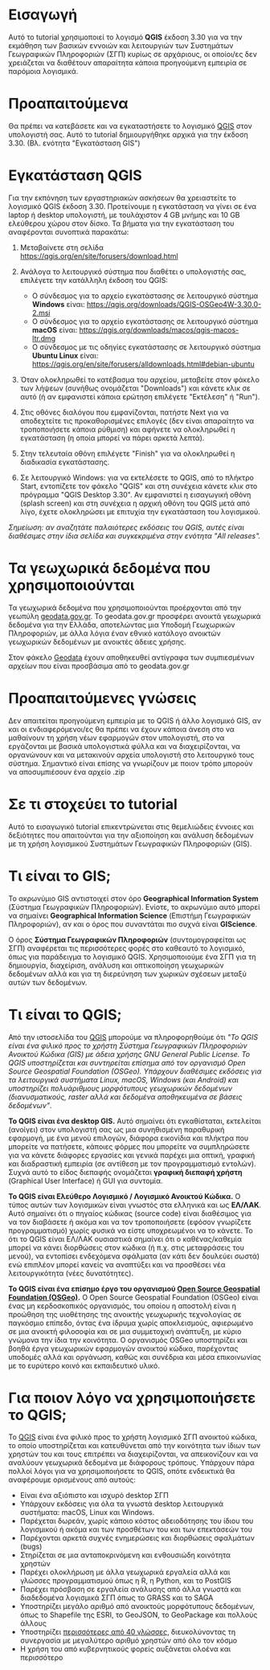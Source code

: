 # Εισαγωγή
Αυτό το tutorial χρησιμοποιεί το λογισμό **QGIS** έκδοση 3.30 για να την εκμάθηση των βασικών εννοιών και λειτουργιών των Συστημάτων Γεωγραφικών Πληροφοριών (ΣΓΠ) κυρίως σε αρχάριους, οι οποίοι/ες δεν χρειάζεται να διαθέτουν απαραίτητα κάποια προηγούμενη εμπειρία σε παρόμοια λογισμικά.

# Προαπαιτούμενα
Θα πρέπει να κατεβάσετε και να εγκαταστήσετε το λογισμικό [QGIS](https://qgis.org) στον υπολογιστή σας. Αυτό το tutorial δημιουργήθηκε αρχικά για την έκδοση 3.30. (Βλ. ενότητα "Εγκατάσταση GIS")

# Εγκατάσταση QGIS

Για την εκπόνηση των εργαστηριακών ασκήσεων θα χρειαστείτε το λογισμικό QGIS έκδοση 3.30. Προτείνουμε η εγκατάσταση να γίνει σε ένα laptop ή desktop υπολογιστή, με τουλάχιστον 4 GB μνήμης και 10 GB ελεύθερου χώρου στον δίσκο. Τα βήματα για την εγκατάσταση του αναφέρονται συνοπτικά παρακάτω:

1. Μεταβαίνετε στη σελίδα https://qgis.org/en/site/forusers/download.html

2. Ανάλογα το λειτουργικό σύστημα που διαθέτει ο υπολογιστής σας, επιλέγετε την κατάλληλη έκδοση του QGIS:
    - Ο σύνδεσμος για το αρχείο εγκατάστασης σε λειτουργικό σύστημα **Windows** είναι: https://qgis.org/downloads/QGIS-OSGeo4W-3.30.0-2.msi 
    - Ο σύνδεσμος για το αρχείο εγκατάστασης σε λειτουργικό σύστημα **macOS** είναι: https://qgis.org/downloads/macos/qgis-macos-ltr.dmg 
    - Ο σύνδεσμος με τις οδηγίες εγκατάστασης σε λειτουργικό σύστημα **Ubuntu Linux** είναι: https://qgis.org/en/site/forusers/alldownloads.html#debian-ubuntu 

3. Όταν ολοκληρωθεί το κατέβασμα του αρχείου, μεταβείτε στον φάκελο των λήψεων (συνήθως ονομάζεται "Downloads") και κάνετε κλικ σε αυτό (ή αν εμφανιστεί κάποια ερώτηση επιλέγετε "Εκτέλεση" ή "Run").

4. Στις οθόνες διαλόγου που εμφανίζονται, πατήστε Next για να αποδεχτείτε τις προκαθορισμένες επιλογές (δεν είναι απαραίτητο να τροποποιήσετε κάποια ρύθμιση) και αφήνετε να ολοκληρωθεί η εγκατάσταση (η οποία μπορεί να πάρει αρκετά λεπτά).

5. Στην τελευταία οθόνη επιλέγετε "Finish" για να ολοκληρωθεί η διαδικασία εγκατάστασης.

6. Σε λειτουργικό Windows: για να εκτελέσετε το QGIS, από το πλήκτρο Start, εντοπίζετε τον φάκελο "QGIS" και στη συνέχεια κάνετε κλικ στο πρόγραμμα "QGIS Desktop 3.30". Αν εμφανιστεί η εισαγωγική οθόνη (splash screen) και στη συνέχεια η αρχική οθόνη του QGIS μετά από λίγο, έχετε ολοκληρώσει με επιτυχία την εγκατάσταση του λογισμικού.

*Σημείωση: αν αναζητάτε παλαιότερες εκδόσεις του QGIS, αυτές είναι διαθέσιμες στην ίδια σελίδα και συγκεκριμένα στην ενότητα "All releases".*

# Τα γεωχωρικά δεδομένα που χρησιμοποιούνται

Τα γεωχωρικά δεδομένα που χρησιμοποιούνται προέρχονται από την γεωπύλη [geodata.gov.gr](https://geodata.gov.gr). To geodata.gov.gr προσφέρει ανοικτά γεωχωρικά δεδομένα για την Ελλάδα, αποτελώντας μια Υποδομή Γεωχωρικών Πληροφοριών, με άλλα λόγια έναν εθνικό κατάλογο ανοικτών γεωχωρικών δεδομένων με ανοικτές άδειες χρήσης.

Στον φάκελο [Geodata](Geodata) έχουν αποθηκευθεί αντίγραφα των συμπιεσμένων αρχείων που είναι προσβάσιμα από το geodata.gov.gr

# Προαπαιτούμενες γνώσεις

Δεν απαιτείται προηγούμενη εμπειρία με το QGIS ή άλλο λογισμικό GIS, αν και οι ενδιαφερόμενοι/ες θα πρέπει να έχουν κάποια άνεση στο να μαθαίνουν τη χρήση νέων εφαρμογών στον υπολογιστή, στο να εργάζονται με βασικά υπολογιστικά φύλλα και να διαχειρίζονται, να οργανώνουν και να μετακινούν αρχεία υπολογιστή στο λειτουργικό τους σύστημα. Σημαντικό είναι επίσης να γνωρίζουν με ποιον τρόπο μπορούν να αποσυμπιέσουν ένα αρχείο .zip

# Σε τι στοχεύει το tutorial

Αυτό το εισαγωγικό tutorial επικεντρώνεται στις θεμελιώδεις έννοιες και δεξιότητες που απαιτούνται για την αξιοποίηση και ανάλυση δεδομένων με τη χρήση λογισμικού Συστημάτων Γεωγραφικών Πληροφοριών (GIS).

# Τι είναι το GIS;

Το ακρωνύμιο GIS αντιστοιχεί στον όρο **Geographical Information System** (Σύστημα Γεωγραφικών Πληροφοριών). Ενίοτε, το ακρωνύμιο αυτό μπορεί να σημαίνει **Geographical Information Science** (Επιστήμη Γεωγραφικών Πληροφοριών), αν και ο όρος που συναντάται πιο συχνά είναι **GIScience**.

O όρος **Σύστημα Γεωγραφικών Πληροφοριών** (συντομογραφείται ως ΣΓΠ) αναφέρεται τις περισσότερες φορές στο καθεαυτό το λογισμικό, όπως για παράδειγμα το λογισμικό QGIS.  Χρησιμοποιούμε ένα ΣΓΠ για τη δημιουργία, διαχείριση, ανάλυση και οπτικοποίηση γεωχωρικών δεδομένων αλλά και για τη διερεύνηση των χωρικών σχέσεων μεταξύ αυτών των δεδομένων.

# Τι είναι το QGIS;
Από την ιστοσελίδα του [QGIS](https://qgis.org) μπορούμε να πληροφορηθούμε ότι *"Το QGIS είναι ένα φιλικό προς το χρήστη Σύστημα Γεωγραφικών Πληροφοριών Ανοικτού Κώδικα (GIS) με άδεια χρήσης GNU General Public License. Το QGIS υποστηρίζεται και συντηρείται επίσημα από τον οργανισμό Open Source Geospatial Foundation (OSGeo). Υπάρχουν διαθέσιμες εκδόσεις για τα λειτουργικά συστήματα Linux, macOS, Windows (και Android) και υποστηρίζει πολυάριθμους μορφότυπους γεωχωρικών δεδομένων (διανυσματικούς, raster αλλά και δεδομένα αποθηκευμένα σε βάσεις δεδομένων"*.

**Το QGIS είναι ένα desktop GIS.** Αυτό σημαίνει ότι εγκαθίσταται, εκτελείται (ανοίγει) στον υπολογιστή σας ως μια  συνηθισμένη παραθυρική εφαρμογή, με ένα μενού επιλογών, διάφορα εικονίδια και πλήκτρα που μπορείτε να πατήσετε, κάποιες φόρμες που μπορείτε να συμπληρώσετε για να κάνετε διάφορες εργασίες και γενικά παρέχει μια οπτική, γραφική και διαδραστική εμπειρία (σε αντίθεση με τον προγραμματισμό εντολών). Συχνά αυτό το είδος διεπαφής ονομάζεται **γραφική διεπαφή χρήστη** (Graphical User Interface) ή GUI για συντομία.

**Το QGIS είναι Ελεύθερο Λογισμικό / Λογισμικό Ανοικτού Κώδικα.** Ο τύπος αυτών των λογισμικών είναι γνωστός στα ελληνικά και ως **ΕΛ/ΛΑΚ**. Αυτό σημαίνει ότι ο πηγαίος κώδικας (source code) είναι διαθέσιμος για να τον διαβάσετε ή ακόμα και να τον τροποποιήσετε (εφόσον γνωρίζετε προγραμματισμό) χωρίς φυσικά να είστε υποχρεωμένοι να το κάνετε. Το ότι το QGIS είναι ΕΛ/ΛΑΚ ουσιαστικά σημαίνει ότι ο καθένας/καθεμία μπορεί να κάνει διορθώσεις στον κώδικα (ή π.χ. στις μεταφράσεις του μενού), να εντοπίσει ενδεχόμενα σφάλματα (αν κάτι δεν δουλεύει σωστά) ενώ επιπλέον μπορεί κανείς να αναπτύξει και να προσθέσει νέα λειτουργικότητα (νέες δυνατότητες). 

**Το QGIS είναι ένα επίσημο έργο του οργανισμού [Open Source Geospatial Foundation (OSGeo)](https://www.osgeo.org/).** Ο Open Source Geospatial Foundation (OSGeo) είναι ένας μη κερδοσκοπικός οργανισμός, του οποίου η αποστολή είναι η προώθηση της υιοθέτησης της ανοικτής γεωχωρικής τεχνολογίας σε παγκόσμιο επίπεδο, όντας ένα ίδρυμα χωρίς αποκλεισμούς, αφιερωμένο σε μια ανοικτή φιλοσοφία και σε μια συμμετοχική ανάπτυξη, με κύριο γνώμονα την ίδια την κοινότητα. Ο οργανισμός OSGeo υποστηρίζει και βοηθά έργα γεωχωρικών εφαρμογών ανοικτού κώδικα, παρέχοντας υποδομές αλλά και οργάνωση, καθώς και συνέδρια και μέσα επικοινωνίας με το ευρύτερο κοινό και εκπαιδευτικό υλικό.

# Για ποιον λόγο να χρησιμοποιήσετε το QGIS;

Το [QGIS](https://www.qgis.org) είναι ένα φιλικό προς το χρήστη λογισμικό ΣΓΠ ανοικτού κώδικα, το οποίο υποστηρίζεται και κατευθύνεται από την κοινότητα των ίδιων των χρηστών του και τους επιτρέπει να διαχειρίζονται, να απεικονίζουν και να αναλύουν γεωχωρικά δεδομένα με διάφορους τρόπους. Υπάρχουν πάρα πολλοί λόγοι για να χρησιμοποιήσετε το QGIS, οπότε ενδεικτικά θα αναφέρουμε ορισμένους από αυτούς: 

- Είναι ένα αξιόπιστο και ισχυρό desktop ΣΓΠ
- Υπάρχουν εκδόσεις για όλα τα γνωστά desktop λειτουργικά συστήματα: macOS, Linux και Windows.
- Παρέχεται δωρεάν, χωρίς κάποιο κόστος αδειοδότησης του ίδιου του λογισμικού ή ακόμα και των προσθέτων του και των επεκτάσεών του
- Παρέχονται αρκετά συχνές ενημερώσεις και διορθώσεις σφαλμάτων (bugs)
- Στηρίζεται σε μια ανταποκρινόμενη και ενθουσιώδη κοινότητα χρηστών
- Παρέχει ολοκλήρωση με άλλα γεωχωρικά εργαλεία αλλά και γλώσσες προγραμματισμού όπως η R, η Python, και το PostGIS
- Παρέχει πρόσβαση σε εργαλεία ανάλυσης από άλλα γνωστά και διαδεδομένα λογισμικά ΣΓΠ όπως το GRASS και το SAGA
- Υποστηρίζει μεγάλο αριθμό από ανοικτούς μορφότυπους δεδομένων, όπως το Shapefile της ESRI, το GeoJSON, το GeoPackage και πολλούς άλλους
- Υποστηρίζει [περισσότερες από 40 γλώσσες](https://www.qgis.org/en/site/getinvolved/translate.html), διευκολύνοντας τη συνεργασία με μεγαλύτερο αριθμό χρηστών από όλο τον κόσμο
- Η χρήση του  από κυβερνητικούς φορείς αυξάνεται ολοένα και περισσότερο



